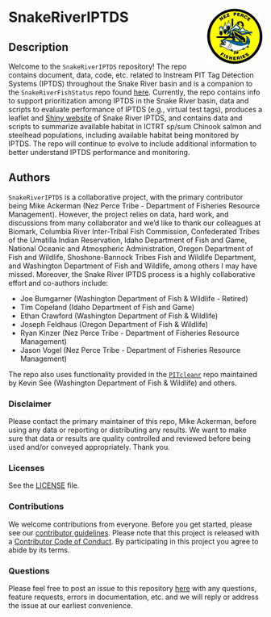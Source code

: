 
<!-- README.md is generated from README.Rmd. Please edit that file -->

# SnakeRiverIPTDS <a href='https://github.com/NPTfisheries/SnakeRiverIPTDS'><img src='DFRM.png' align="right" width="110" /></a>

## Description

Welcome to the `SnakeRiverIPTDS` repository! The repo contains document,
data, code, etc. related to Instream PIT Tag Detection Systems (IPTDS)
throughout the Snake River basin and is a companion to the
`SnakeRiverFishStatus` repo found
[here](https://github.com/NPTfisheries/SnakeRiverFishStatus). Currently,
the repo contains info to support prioritization among IPTDS in the
Snake River basin, data and scripts to evaluate performance of IPTDS
(e.g., virtual test tags), produces a leaflet and [Shiny
website](https://nptfisheries.shinyapps.io/sr-iptds/) of Snake River
IPTDS, and contains data and scripts to summarize available habitat in
ICTRT sp/sum Chinook salmon and steelhead populations, including
available habitat being monitored by IPTDS. The repo will continue to
evolve to include additional information to better understand IPTDS
performance and monitoring.

## Authors

`SnakeRiverIPTDS` is a collaborative project, with the primary
contributor being Mike Ackerman (Nez Perce Tribe - Department of
Fisheries Resource Management). However, the project relies on data,
hard work, and discussions from many collaborator and we’d like to thank
our colleagues at Biomark, Columbia River Inter-Tribal Fish Commission,
Confederated Tribes of the Umatilla Indian Reservation, Idaho Department
of Fish and Game, National Oceanic and Atmospheric Administration,
Oregon Department of Fish and Wildlife, Shoshone-Bannock Tribes Fish and
Wildlife Department, and Washington Department of Fish and Wildlife,
among others I may have missed. Moreover, the Snake River IPTDS process
is a highly collaborative effort and co-authors include:

- Joe Bumgarner (Washington Department of Fish & Wildlife - Retired)
- Tim Copeland (Idaho Department of Fish and Game)
- Ethan Crawford (Washington Department of Fish & Wildlife)
- Joseph Feldhaus (Oregon Department of Fish & Wildlife)
- Ryan Kinzer (Nez Perce Tribe - Department of Fisheries Resource
  Management)
- Jason Vogel (Nez Perce Tribe - Department of Fisheries Resource
  Management)

The repo also uses functionality provided in the
[`PITcleanr`](https://github.com/KevinSee/PITcleanr) repo maintained by
Kevin See (Washington Department of Fish & Wildlife) and others.

### Disclaimer

Please contact the primary maintainer of this repo, Mike Ackerman,
before using any data or reporting or distributing any results. We want
to make sure that data or results are quality controlled and reviewed
before being used and/or conveyed appropriately. Thank you.

### Licenses

See the [LICENSE](LICENSE) file.

### Contributions

We welcome contributions from everyone. Before you get started, please
see our [contributor guidelines](CONTRIBUTING.md). Please note that this
project is released with a [Contributor Code of Conduct](CONDUCT.md). By
participating in this project you agree to abide by its terms.

### Questions

Please feel free to post an issue to this repository
[here](https://github.com/NPTfisheries/SnakeRiverFishStatus/issues) with
any questions, feature requests, errors in documentation, etc. and we
will reply or address the issue at our earliest convenience.
